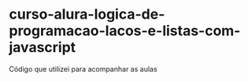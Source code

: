 # curso-alura-logica-de-programacao-lacos-e-listas-com-javascript
Código que utilizei para acompanhar as aulas
